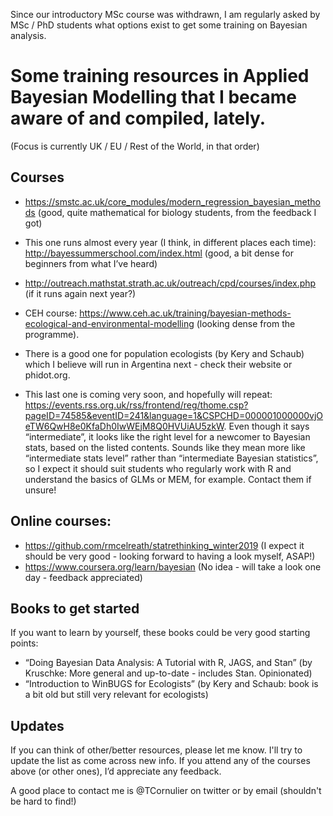 Since our introductory MSc course was withdrawn, I am regularly asked by MSc / PhD students what options exist to get some training on Bayesian analysis.

# Some training resources in Applied Bayesian Modelling that I became aware of and compiled, lately. 
(Focus is currently UK / EU / Rest of the World, in that order)

## Courses
* https://smstc.ac.uk/core_modules/modern_regression_bayesian_methods (good, quite mathematical for biology students, from the feedback I got)

* This one runs almost every year (I think, in different places each time):
http://bayessummerschool.com/index.html (good, a bit dense for beginners from what I’ve heard)

* http://outreach.mathstat.strath.ac.uk/outreach/cpd/courses/index.php (if it runs again next year?)

* CEH course:
https://www.ceh.ac.uk/training/bayesian-methods-ecological-and-environmental-modelling (looking dense from the programme).

* There is a good one for population ecologists (by Kery and Schaub) which I believe will run in Argentina next - check their website or phidot.org.

* This last one is coming very soon, and hopefully will repeat:
https://events.rss.org.uk/rss/frontend/reg/thome.csp?pageID=74585&eventID=241&language=1&CSPCHD=000001000000vjOeTW6QwH8e0KfaDh0IwWEjM8Q0HVUiAU5zkW. Even though it says “intermediate”, it looks like the right level for a newcomer to Bayesian stats, based on the listed contents. Sounds like they mean more like “intermediate stats level” rather than “intermediate Bayesian statistics”, so I expect it should suit students who regularly work with R and understand the basics of GLMs or MEM, for example. Contact them if unsure!

## Online courses:
* https://github.com/rmcelreath/statrethinking_winter2019 (I expect it should be very good - looking forward to having a look myself, ASAP!)
* https://www.coursera.org/learn/bayesian (No idea - will take a look one day - feedback appreciated)

## Books to get started
If you want to learn by yourself, these books could be very good starting points:
* “Doing Bayesian Data Analysis: A Tutorial with R, JAGS, and Stan” (by Kruschke: More general and up-to-date - includes Stan. Opinionated)
* “Introduction to WinBUGS for Ecologists” (by Kery and Schaub: book is a bit old but still very relevant for ecologists)

## Updates
If you can think of other/better resources, please let me know. I'll try to update the list as come across new info.
If you attend any of the courses above (or other ones), I’d appreciate any feedback.

A good place to contact me is @TCornulier on twitter or by email (shouldn't be hard to find!)

